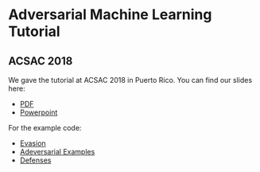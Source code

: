 # Adversarial Machine Learning Tutorial


## ACSAC 2018

We gave the tutorial at ACSAC 2018 in Puerto Rico. 
You can find our slides here:
- [PDF](https://drive.google.com/file/d/13FjEGc_o4FRYH9gEdPlRrBz2cuBPoLhg/view?usp=sharing)
- [Powerpoint](https://drive.google.com/file/d/1yG-zE7YNit7S6_wUiBAiDZ0QABcZ5GAT/view?usp=sharing)

For the example code:
- [Evasion](evasion.md)
- [Adeversarial Examples](ae.md)
- [Defenses](defenses.md)
